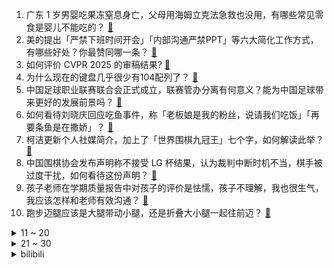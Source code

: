 1. 广东 1 岁男婴吃果冻窒息身亡，父母用海姆立克法急救也没用，有哪些常见零食是婴儿不能吃的？ [:link:](https://www.zhihu.com/question/10350084293)
2. 美的提出「严禁下班时间开会」「内部沟通严禁PPT」等六大简化工作方式，有哪些好处？你最赞同哪一条？ [:link:](https://www.zhihu.com/question/10352184876)
3. 如何评价 CVPR 2025 的审稿结果? [:link:](https://www.zhihu.com/question/640949959)
4. 为什么现在的键盘几乎很少有104配列了？ [:link:](https://www.zhihu.com/question/656180521)
5. 中国足球职业联赛联合会正式成立，联赛管办分离有何意义？能为中国足球带来更好的发展前景吗？ [:link:](https://www.zhihu.com/question/10368755661)
6. 如何看待刘晓庆回应吃鱼事件，称「老板娘是我的粉丝，说请我们吃饭」「再要条鱼是在撒娇」？ [:link:](https://www.zhihu.com/question/10295662187)
7. 柯洁更新个人社媒简介，加上了「世界围棋九冠王」七个字，如何解读此举？ [:link:](https://www.zhihu.com/question/10388460452)
8. 中国围棋协会发布声明称不接受 LG 杯结果，认为裁判中断时机不当，棋手被过度干扰，如何看待这份声明？ [:link:](https://www.zhihu.com/question/10380564238)
9. 孩子老师在学期质量报告中对孩子的评价是怯懦，孩子不理解，我也很生气，我应该怎样和老师有效沟通？ [:link:](https://www.zhihu.com/question/10077419415)
10. 跑步迈腿应该是大腿带动小腿，还是折叠大小腿一起往前迈？ [:link:](https://www.zhihu.com/question/9749630889)
<details>
<summary>11 ~ 20</summary>

11. 《人民的名义》中，高育良犯的哪一个错误是最致命的？ [:link:](https://www.zhihu.com/question/9860101025)
12. 95 后夫妻花 76 万买房，却花 60 万装修，怎样看待他们的消费观？你会选择花这么多钱装修吗？ [:link:](https://www.zhihu.com/question/10340667762)
13. 孩子问「自转一圈相当于整个宇宙围着我公转一圈，那些离我很远的天体岂不是轻易超光速了」，我该如何解释? [:link:](https://www.zhihu.com/question/10225161094)
14. 如何评价 Angelababy、宋威龙主演的古装剧《相思令》？ [:link:](https://www.zhihu.com/question/10104748843)
15. 日本将棋的可玩性比不上中国象棋和国际象棋吗？ [:link:](https://www.zhihu.com/question/65612099)
16. 如何看待韩媒称关于提子规则的变更在去年下半年三星杯时已经完成，并已正式通知中方？ [:link:](https://www.zhihu.com/question/10267983197)
17. 「厌蠢症」属于一种隐性的傲慢吗？ [:link:](https://www.zhihu.com/question/4923274337)
18. 如何看待美国大使馆发的文章，称美国平均家庭净资产为 120 万美元，中位数是 19.2 万美元？ [:link:](https://www.zhihu.com/question/9927160312)
19. 有哪些「平时家里不常买，但一到过年家里却很常见」的美食？ [:link:](https://www.zhihu.com/question/7107697150)
20. 电视剧《国色芳华》中的刘畅算是坏人吗？他值不值得被同情？ [:link:](https://www.zhihu.com/question/9334704130)
</details>
<details>
<summary>21 ~ 30</summary>

21. 什么样的人才能在股市里赚钱? [:link:](https://www.zhihu.com/question/10131016504)
22. 动画漫画作品里，都出现过哪些「蛇」的形象？ [:link:](https://www.zhihu.com/question/9764251435)
23. 如何评价《明日方舟》Side Story 活动「相见欢」? [:link:](https://www.zhihu.com/question/9958237839)
24. 就读神经科学是一种怎么样的体验? [:link:](https://www.zhihu.com/question/42710235)
25. 过年时，三十晚上都几点睡觉？ [:link:](https://www.zhihu.com/question/10158831005)
26. LG 杯决赛何以演变成这样的局面？「规则差」为什么会变成「规则杀」？ [:link:](https://www.zhihu.com/question/10376193976)
27. 寒假又逢春节，你会带孩子旅行过年吗？ [:link:](https://www.zhihu.com/question/9509663456)
28. 社交媒体上攒钱挑战热度持续攀升，这是一种经济理性吗？你觉得这种趋势会对未来消费产生什么影响？ [:link:](https://www.zhihu.com/question/10259207478)
29. 柯洁 LG 杯第三盘又提子没及时放回棋盖，但裁判 20 分钟后才在卞相壹思考时中断比赛，这做法合理吗？ [:link:](https://www.zhihu.com/question/10351013703)
30. 如何评价电视剧《国色芳华》大结局？ [:link:](https://www.zhihu.com/question/10294275814)
</details><details>
<summary>bilibili</summary>

</details>